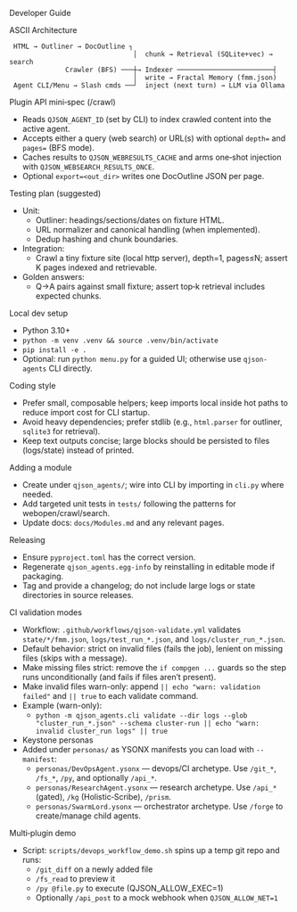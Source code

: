 Developer Guide

ASCII Architecture
```
 HTML → Outliner → DocOutline ┐
                               │  chunk → Retrieval (SQLite+vec) → search
              Crawler (BFS) ───┼→ Indexer ────────────────────────┤
                               │  write → Fractal Memory (fmm.json)
 Agent CLI/Menu → Slash cmds ──┘  inject (next turn) → LLM via Ollama
```

Plugin API mini‑spec (/crawl)
- Reads `QJSON_AGENT_ID` (set by CLI) to index crawled content into the active agent.
- Accepts either a query (web search) or URL(s) with optional `depth=` and `pages=` (BFS mode).
- Caches results to `QJSON_WEBRESULTS_CACHE` and arms one‑shot injection with `QJSON_WEBSEARCH_RESULTS_ONCE`.
- Optional `export=<out_dir>` writes one DocOutline JSON per page.

Testing plan (suggested)
- Unit:
  - Outliner: headings/sections/dates on fixture HTML.
  - URL normalizer and canonical handling (when implemented).
  - Dedup hashing and chunk boundaries.
- Integration:
  - Crawl a tiny fixture site (local http server), depth=1, pages≤N; assert K pages indexed and retrievable.
- Golden answers:
  - Q→A pairs against small fixture; assert top‑k retrieval includes expected chunks.

Local dev setup
- Python 3.10+
- `python -m venv .venv && source .venv/bin/activate`
- `pip install -e .`
- Optional: run `python menu.py` for a guided UI; otherwise use `qjson-agents` CLI directly.

Coding style
- Prefer small, composable helpers; keep imports local inside hot paths to reduce import cost for CLI startup.
- Avoid heavy dependencies; prefer stdlib (e.g., `html.parser` for outliner, `sqlite3` for retrieval).
- Keep text outputs concise; large blocks should be persisted to files (logs/state) instead of printed.

Adding a module
- Create under `qjson_agents/`; wire into CLI by importing in `cli.py` where needed.
- Add targeted unit tests in `tests/` following the patterns for webopen/crawl/search.
- Update docs: `docs/Modules.md` and any relevant pages.

Releasing
- Ensure `pyproject.toml` has the correct version.
- Regenerate `qjson_agents.egg-info` by reinstalling in editable mode if packaging.
- Tag and provide a changelog; do not include large logs or state directories in source releases.

CI validation modes
- Workflow: `.github/workflows/qjson-validate.yml` validates `state/*/fmm.json`, `logs/test_run_*.json`, and `logs/cluster_run_*.json`.
- Default behavior: strict on invalid files (fails the job), lenient on missing files (skips with a message).
- Make missing files strict: remove the `if compgen ...` guards so the step runs unconditionally (and fails if files aren’t present).
- Make invalid files warn-only: append `|| echo "warn: validation failed"` and `|| true` to each validate command.
- Example (warn-only):
  - `python -m qjson_agents.cli validate --dir logs --glob "cluster_run_*.json" --schema cluster-run || echo "warn: invalid cluster_run logs" || true`
- Keystone personas
- Added under `personas/` as YSONX manifests you can load with `--manifest`:
  - `personas/DevOpsAgent.ysonx` — devops/CI archetype. Use `/git_*`, `/fs_*`, `/py`, and optionally `/api_*`.
  - `personas/ResearchAgent.ysonx` — research archetype. Use `/api_*` (gated), `/kg` (Holistic‑Scribe), `/prism`.
  - `personas/SwarmLord.ysonx` — orchestrator archetype. Use `/forge` to create/manage child agents.

Multi‑plugin demo
- Script: `scripts/devops_workflow_demo.sh` spins up a temp git repo and runs:
  - `/git_diff` on a newly added file
  - `/fs_read` to preview it
  - `/py @file.py` to execute (QJSON_ALLOW_EXEC=1)
  - Optionally `/api_post` to a mock webhook when `QJSON_ALLOW_NET=1`
